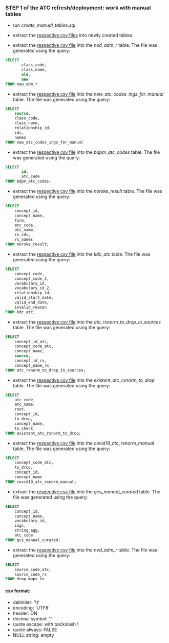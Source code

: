 ### STEP 1 of the ATC refresh/deployment: work with manual tables
* run *create_manual_tables.sql*
* extract the [respective сsv files](https://drive.google.com/drive/u/0/folders/1RwWqj3mgP9CdEt56dIA2aLI1EzCczrBP) into newly created tables.

* extract the [respective сsv file](https://drive.google.com/file/d/1fr1ZvUl16ytBDXIqoej8_i8EqlKQK9jO/view?usp=drive_link) into the *ned_adm_r* table. The file was generated using the query:
```sql
SELECT 
       class_code,
       class_name,
       old,
       new
FROM new_adm_r
```
* extract the [respective сsv file](https://drive.google.com/file/d/15nqYISdr097mRHowTiHTqC53vSInYeZ7/view?usp=drive_link) into the *new_atc_codes_ings_for_manual* table. The file was generated using the query:
```sql
SELECT
    source,
    class_code,
    class_name,
    relationship_id,
    ids,
    names
FROM new_atc_codes_ings_for_manual
```

* extract the [respective сsv file](https://drive.google.com/file/d/1vS1VWJTfK6ARy6i64J_VZ9jVh61r_U4Y/view?usp=drive_link) into the *bdpm_atc_codes* table. The file was generated using the query:
```sql
SELECT 
       id,
       atc_code
FROM bdpm_atc_codes;
```

* extract the [respective сsv file](https://drive.google.com/file/d/1IU6q-QqFONzKfg1VYs4zfxdSL9N67QNL/view?usp=drive_link) into the *norske_result* table. The file was generated using the query:
```sql
SELECT
    concept_id,
    concept_name,
    form,
    atc_code,
    atc_name,
    rx_ids,
    rx_names
FROM norske_result;
```

* extract the [respective сsv file](https://drive.google.com/file/d/1v0LIAdBCAIZrf81gtGfRQZEysakNE1Ja/view?usp=drive_link) into the *kdc_atc* table. The file was generated using the query:
```sql
SELECT
    concept_code,
    concept_code_2,
    vocabulary_id,
    vocabulary_id_2,
    relationship_id,
    valid_start_date,
    valid_end_date,
    invalid_reason
FROM kdc_atc;
```

* extract the [respective сsv file](https://drive.google.com/file/d/1cLRKh3HpJJ917mcMaUUTJbHqh7B6t_Am/view?usp=drive_link) into the *atc_rxnorm_to_drop_in_sources* table. The file was generated using the query:
```sql
SELECT
    concept_id_atc,
    concept_code_atc,
    concept_name,
    source,
    concept_id_rx,
    concept_name_rx
FROM atc_rxnorm_to_drop_in_sources;
```

* extract the [respective сsv file](https://drive.google.com/file/d/1BIlGZiFtr1W-tyj-cnLXq4f2s9DIZVfn/view?usp=drive_link) into the *existent_atc_rxnorm_to_drop* table. The file was generated using the query:
```sql
SELECT
    atc_code,
    atc_name,
    root,
    concept_id,
    to_drop,
    concept_name,
    to_check
FROM existent_atc_rxnorm_to_drop;
```
* extract the [respective сsv file](https://drive.google.com/file/d/1BIlGZiFtr1W-tyj-cnLXq4f2s9DIZVfn/view?usp=drive_link) into the *covid19_atc_rxnorm_manual* table. The file was generated using the query:
```sql
SELECT
    concept_code_atc,
    to_drop,
    concept_id,
    concept_name
FROM covid19_atc_rxnorm_manual;
```
* extract the [respective сsv file](https://drive.google.com/file/d/1AvzKNjcq_XUr40rH0FCHnuVrVJ0aS6RW/view?usp=drive_link) into the *gcs_manual_curated* table. The file was generated using the query:
```sql
SELECT
    concept_id,
    concept_name,
    vocabulary_id,
    ings,
    string_agg,
    atc_code
FROM gcs_manual_curated;
```
* extract the [respective сsv file](https://drive.google.com/file/d/1EJslT3HQMroaDj-aMeZ9Ksc3NOCBt5di/view?usp=drive_link) into the *ned_adm_r* table. The file was generated using the query:
```sql
SELECT 
    source_code_atc,
    source_code_rx
FROM drop_maps_to
```

#### csv format:
- delimiter: '\t'
- encoding: 'UTF8'
- header: ON
- decimal symbol: '.'
- quote escape: with backslash \
- quote always: FALSE
- NULL string: empty